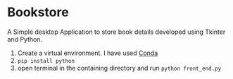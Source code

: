 # Bookstore

A Simple desktop Application to store book details developed using Tkinter and Python.

1) Create a virtual environment. I have used [Conda](https://docs.conda.io/projects/conda/en/latest/user-guide/install/index.html)
2) ```pip install python```
3) open terminal in the containing directory and run
  ``` python front_end.py ```
